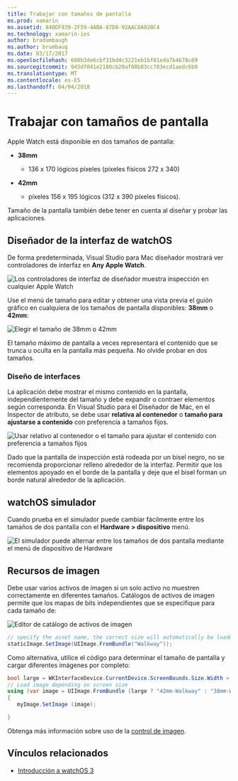 ```yaml
---
title: Trabajar con tamaños de pantalla
ms.prod: xamarin
ms.assetid: 840DF939-2F59-4ABA-87D8-92AAC8A92BC4
ms.technology: xamarin-ios
author: bradumbaugh
ms.author: brumbaug
ms.date: 03/17/2017
ms.openlocfilehash: 600b3de6cbf31bd4c3221eb1bf81eda7b4678c09
ms.sourcegitcommit: 945df041e2180cb20af08b83cc703ecd1aedc6b0
ms.translationtype: MT
ms.contentlocale: es-ES
ms.lasthandoff: 04/04/2018
---
```

# <a name="working-with-screen-sizes"></a>Trabajar con tamaños de pantalla

Apple Watch está disponible en dos tamaños de pantalla:

- **38mm**
  - 136 x 170 lógicos píxeles (píxeles físicos 272 x 340)

- **42mm**
  - píxeles 156 x 195 lógicos (312 x 390 píxeles físicos).

Tamaño de la pantalla también debe tener en cuenta al diseñar y probar las aplicaciones.

## <a name="watchos-interface-designer"></a>Diseñador de la interfaz de watchOS

De forma predeterminada, Visual Studio para Mac diseñador mostrará ver controladores de interfaz en **Any Apple Watch**.

![](screen-sizes-images/screen-any-sml.png "Los controladores de interfaz de diseñador muestra inspección en cualquier Apple Watch")

Use el menú de tamaño para editar y obtener una vista previa el guión gráfico en cualquiera de los tamaños de pantalla disponibles: **38mm** o **42mm**:

![](screen-sizes-images/screen-menu-sml.png "Elegir el tamaño de 38mm o 42mm")

El tamaño máximo de pantalla a veces representará el contenido que se trunca u oculta en la pantalla más pequeña.
No olvide probar en dos tamaños.


### <a name="interface-design"></a>Diseño de interfaces

La aplicación debe mostrar el mismo contenido en la pantalla, independientemente del tamaño y debe expandir o contraer elementos según corresponda. En Visual Studio para el Diseñador de Mac, en el Inspector de atributo, se debe usar **relativa al contenedor** o **tamaño para ajustarse a contenido** con preferencia a tamaños fijos.

![](screen-sizes-images/sizeattributepanel-sml.png "Usar relativo al contenedor o el tamaño para ajustar el contenido con preferencia a tamaños fijos")

Dado que la pantalla de inspección está rodeada por un bisel negro, no se recomienda proporcionar relleno alrededor de la interfaz. Permitir que los elementos apoyado en el borde de la pantalla y deje que el bisel forman un borde natural alrededor de la aplicación.


## <a name="watchos-simulator"></a>watchOS simulador

Cuando prueba en el simulador puede cambiar fácilmente entre los tamaños de dos pantalla con el **Hardware > dispositivo** menú.

![](screen-sizes-images/simulator.png "El simulador puede alternar entre los tamaños de dos pantalla mediante el menú de dispositivo de Hardware")


## <a name="image-resources"></a>Recursos de imagen

Debe usar varios activos de imagen si un solo activo no muestren correctamente en diferentes tamaños. Catálogos de activos de imagen permite que los mapas de bits independientes que se especifique para cada tamaño de:

![](screen-sizes-images/images-xcassets.png "Editor de catálogo de activos de imagen")

```csharp
// specify the asset name, the correct size will automatically be loaded
staticImage.SetImage(UIImage.FromBundle("Walkway"));
```

Como alternativa, utilice el código para determinar el tamaño de pantalla y cargar diferentes imágenes por completo:

```csharp
bool large = WKInterfaceDevice.CurrentDevice.ScreenBounds.Size.Width > 136.0;
// Load image depending on screen size
using (var image = UIImage.FromBundle (large ? "42mm-Walkway" : "38mm-Walkway"))
{
   myImage.SetImage (image);

}
```

Obtenga más información sobre uso de la [control de imagen](~/ios/watchos/user-interface/image.md).



## <a name="related-links"></a>Vínculos relacionados

- [Introducción a watchOS 3](~/ios/watchos/platform/introduction-to-watchos3/index.md)
